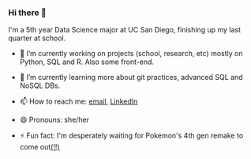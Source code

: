 ### Hi there 👋

I'm a 5th year Data Science major at UC San Diego, finishing up my last quarter at school.

- 🔭 I’m currently working on projects (school, research, etc) mostly on Python, SQL and R. Also some front-end.
- 🌱 I’m currently learning more about git practices, advanced SQL and NoSQL DBs.

- 📫 How to reach me: [email](mailto:skdud712@gmail.com), [LinkedIn](linkedin.com/in/nayoung-park)
- 😄 Pronouns: she/her
- ⚡ Fun fact: I'm desperately waiting for Pokemon's 4th gen remake to come out[(!!)](https://www.dexerto.com/pokemon/pokemon-diamond-and-pearl-remake-release-date-1494994/)

<!--
**nap015/nap015** is a ✨ _special_ ✨ repository because its `README.md` (this file) appears on your GitHub profile.

Here are some ideas to get you started:

- 🔭 I’m currently working on ...
- 🌱 I’m currently learning ...
- 👯 I’m looking to collaborate on ...
- 🤔 I’m looking for help with ...
- 💬 Ask me about ...
- 📫 How to reach me: ...
- 😄 Pronouns: ...
- ⚡ Fun fact: ...
-->
